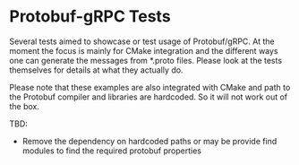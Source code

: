# Protobuf-gRPC Tests

Several tests aimed to showcase or test usage of Protobuf/gRPC. At the moment the focus is mainly for CMake integration and the different ways one can generate the messages from *.proto files. Please look at the tests themselves for details at what they actually do.

Please note that these examples are also integrated with CMake and path to the Protobuf compiler and libraries are hardcoded. So it will not work out of the box. 

TBD:
 - Remove the dependency on hardcoded paths or may be provide find modules to find the required protobuf properties
 
